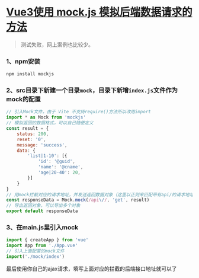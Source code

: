 # [Vue3使用 mock.js 模拟后端数据请求的方法](https://blog.csdn.net/xjtarzan/article/details/119757437) 

> 测试失败，网上案例也比较少。

### 1、npm安装

```bash
npm install mockjs
```

### 2、src目录下新建一个目录`mock`，目录下新增`index.js`文件作为mock的配置

```javascript
// 引入Mock文件，由于 Vite 不支持require()方法所以改用import
import * as Mock from 'mockjs'
// 模拟返回的数据格式，可以自己随便定义
const result = {
    status: 200,
    reset: '0',
    message: 'success',
    data: {
        'list|1-10': [{
            'id': '@guid',
            'name': '@cname',
            'age|20-40': 20,
        }]
    }
}
// 用mock拦截对应的请求地址，并发送返回数据对象（这里以正则来匹配带有api/的请求地址）
const responseData = Mock.mock(/api\//, 'get', result)
// 导出返回对象，可以导出多个对象
export default responseData
```

### 3、在main.js里引入mock

```javascript
import { createApp } from 'vue'
import App from './App.vue'
// 引入上面配置的mock文件
import('./mock/index')
```

最后使用你自己的ajax请求，填写上面对应的拦截的后端接口地址就可以了